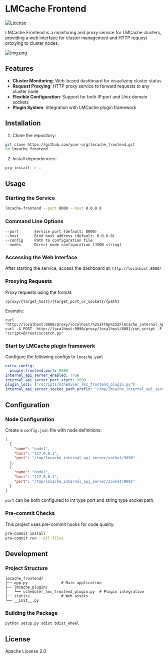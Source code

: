 # LMCache Frontend

[![License](https://img.shields.io/badge/License-Apache%202.0-blue.svg)](https://opensource.org/licenses/Apache-2.0)

LMCache Frontend is a monitoring and proxy service for LMCache clusters, providing a web interface for cluster management and HTTP request proxying to cluster nodes.

![img.png](res/img.png)

## Features

- **Cluster Monitoring**: Web-based dashboard for visualizing cluster status
- **Request Proxying**: HTTP proxy service to forward requests to any cluster node
- **Flexible Configuration**: Support for both IP:port and Unix domain sockets
- **Plugin System**: Integration with LMCache plugin framework

## Installation

1. Clone the repository:
```bash
git clone https://github.com/your-org/lmcache_frontend.git
cd lmcache_frontend
```

2. Install dependencies:
```bash
pip install -e .
```

## Usage

### Starting the Service
```bash
lmcache-frontend --port 8080 --host 0.0.0.0
```

### Command Line Options
```
--port       Service port (default: 8000)
--host       Bind host address (default: 0.0.0.0)
--config     Path to configuration file
--nodes      Direct node configuration (JSON string)
```

### Accessing the Web Interface
After starting the service, access the dashboard at:
`http://localhost:8080/`

### Proxying Requests
Proxy requests using the format:
```
/proxy/{target_host}/{target_port_or_socket}/{path}
```

Example:
```
curl "http://localhost:8080/proxy/localhost/%252Ftmp%252Flmcache_internal_api_server%252Fsocket_8081/metrics"
curl -X POST  http://localhost:9090/proxy/localhost/8081/run_script -F "script=@/root/scratch.py"
```

### Start by LMCache plugin framework
Configure the following configs to `lmcache.yaml`
```yaml
extra_config:
  plugin.frontend.port: 8080
internal_api_server_enabled: True
internal_api_server_port_start: 9090
plugin_locs: ["/scripts/scheduler_lmc_frontend_plugin.py"]
internal_api_server_socket_path_prefix: "/tmp/lmcache_internal_api_server/socket"
```

## Configuration

### Node Configuration
Create a `config.json` file with node definitions:
```json
[
  {
    "name": "node1",
    "host": "127.0.0.1",
    "port": "/tmp/lmcache_internal_api_server/socket/9090"
  },
  {
    "name": "node2",
    "host": "127.0.0.1",
    "port": "/tmp/lmcache_internal_api_server/socket/9091"
  }
]
```

`port` can be both configured to int type port and string type socket path.

### Pre-commit Checks
This project uses pre-commit hooks for code quality:
```bash
pre-commit install
pre-commit run --all-files
```

## Development

### Project Structure
```
lmcache_frontend/
├── app.py               # Main application
├── lmcache_plugin/
│   └── scheduler_lmc_frontend_plugin.py  # Plugin integration
├── static/              # Web assets
└── __init__.py
```

### Building the Package
```bash
python setup.py sdist bdist_wheel
```

## License
Apache License 2.0
